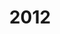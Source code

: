 ---
title: "2012"
description: "Articles tagged 2012."
layout: yearpages
permalink: /tags/2012/{% if pagination.pageNumber > 0 %}/page/{{ pagination.pageNumber + 1 }}{% endif %}/index.html
pagination:
  data: collections.2012
  size: 8
  alias: pagedPosts
  addAllPagesToCollections: true
  reverse: true
---